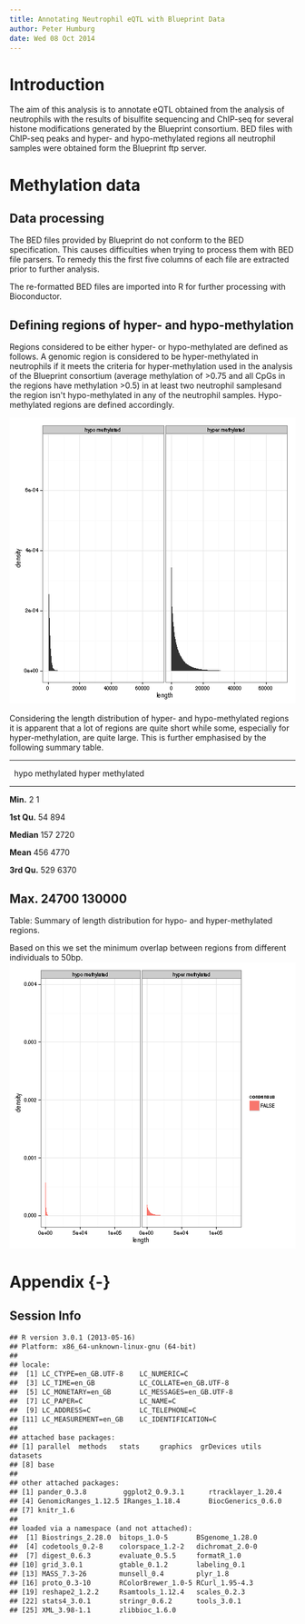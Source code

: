 ```yaml
---
title: Annotating Neutrophil eQTL with Blueprint Data
author: Peter Humburg
date: Wed 08 Oct 2014
---
```




# Introduction
The aim of this analysis is to annotate eQTL obtained from the analysis
of neutrophils with the results of bisulfite sequencing and ChIP-seq
for several histone modifications generated by the Blueprint consortium.
BED files with ChIP-seq peaks and hyper- and hypo-methylated regions
all neutrophil samples were obtained form the Blueprint ftp server.

# Methylation data
## Data processing
The BED files provided by Blueprint do not conform to the BED specification.
This causes difficulties when trying to process them with BED file parsers.
To remedy this the first five columns of each file are extracted prior
to further analysis.


The re-formatted BED files are imported into R for further processing with 
Bioconductor. 



## Defining regions of hyper- and hypo-methylation
Regions considered to be either hyper- or hypo-methylated are defined as follows.
A genomic region is considered to be hyper-methylated in neutrophils if it
meets the criteria for hyper-methylation used in the analysis of the Blueprint consortium
(average methylation of >0.75 and all CpGs in the regions have methylation >0.5)
in at least two neutrophil samplesand the region isn't hypo-methylated in any of 
the neutrophil samples. Hypo-methylated regions are defined accordingly.



![Length distribution of hyper- and hypo-methylated regions](figure/regionLength.png) 

Considering the length distribution of hyper- and hypo-methylated regions it is apparent
that a lot of regions are quite short while some, especially for hyper-methylation,
are quite large. This is further emphasised by the following summary table.


--------------------------------------------------
   &nbsp;      hypo methylated   hyper methylated 
------------- ----------------- ------------------
  **Min.**            2                 1         

 **1st Qu.**         54                894        

 **Median**          157               2720       

  **Mean**           456               4770       

 **3rd Qu.**         529               6370       

  **Max.**          24700             130000      
--------------------------------------------------

Table: Summary of length distribution for hypo- and hyper-methylated regions.

Based on this we set the minimum overlap between regions from different individuals
to 50bp. 
![plot of chunk overlapRegions](figure/overlapRegions.png) 

# Appendix {-}
## Session Info

```
## R version 3.0.1 (2013-05-16)
## Platform: x86_64-unknown-linux-gnu (64-bit)
## 
## locale:
##  [1] LC_CTYPE=en_GB.UTF-8    LC_NUMERIC=C           
##  [3] LC_TIME=en_GB           LC_COLLATE=en_GB.UTF-8 
##  [5] LC_MONETARY=en_GB       LC_MESSAGES=en_GB.UTF-8
##  [7] LC_PAPER=C              LC_NAME=C              
##  [9] LC_ADDRESS=C            LC_TELEPHONE=C         
## [11] LC_MEASUREMENT=en_GB    LC_IDENTIFICATION=C    
## 
## attached base packages:
## [1] parallel  methods   stats     graphics  grDevices utils     datasets 
## [8] base     
## 
## other attached packages:
## [1] pander_0.3.8         ggplot2_0.9.3.1      rtracklayer_1.20.4  
## [4] GenomicRanges_1.12.5 IRanges_1.18.4       BiocGenerics_0.6.0  
## [7] knitr_1.6           
## 
## loaded via a namespace (and not attached):
##  [1] Biostrings_2.28.0  bitops_1.0-5       BSgenome_1.28.0   
##  [4] codetools_0.2-8    colorspace_1.2-2   dichromat_2.0-0   
##  [7] digest_0.6.3       evaluate_0.5.5     formatR_1.0       
## [10] grid_3.0.1         gtable_0.1.2       labeling_0.1      
## [13] MASS_7.3-26        munsell_0.4        plyr_1.8          
## [16] proto_0.3-10       RColorBrewer_1.0-5 RCurl_1.95-4.3    
## [19] reshape2_1.2.2     Rsamtools_1.12.4   scales_0.2.3      
## [22] stats4_3.0.1       stringr_0.6.2      tools_3.0.1       
## [25] XML_3.98-1.1       zlibbioc_1.6.0
```
